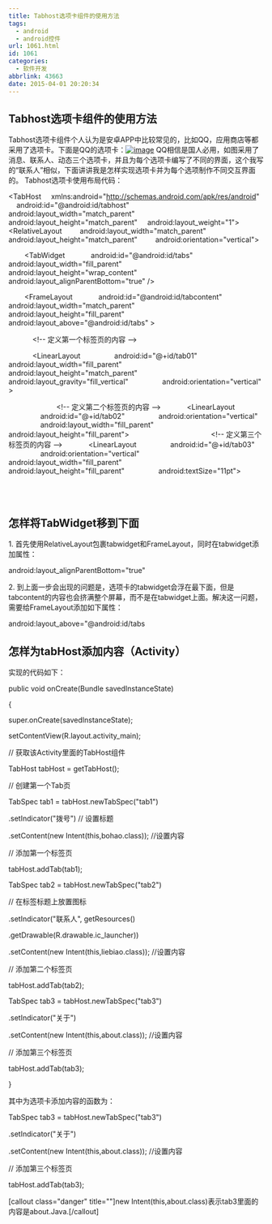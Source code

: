 ```yaml
---
title: Tabhost选项卡组件的使用方法
tags:
  - android
  - android控件
url: 1061.html
id: 1061
categories:
  - 软件开发
abbrlink: 43663
date: 2015-04-01 20:20:34
---
```


Tabhost选项卡组件的使用方法
-----------------

Tabhost选项卡组件个人认为是安卓APP中比较常见的，比如QQ，应用商店等都采用了选项卡。下面是QQ的选项卡：[![image](http://baiyuan.wang/wp-content/uploads/2015/04/image_thumb.png "image")](http://baiyuan.wang/wp-content/uploads/2015/04/image.png) QQ相信是国人必用，如图采用了消息、联系人、动态三个选项卡，并且为每个选项卡编写了不同的界面，这个我写的“联系人”相似，下面讲讲我是怎样实现选项卡并为每个选项制作不同交互界面的。 Tabhost选项卡使用布局代码：

<?xml version="1.0" encoding="utf-8"?>
<TabHost
    xmlns:android="http://schemas.android.com/apk/res/android"
    android:id="@android:id/tabhost"
    android:layout\_width="match\_parent"
    android:layout\_height="match\_parent"
    android:layout_weight="1">
    <RelativeLayout 
        android:layout\_width="match\_parent"
        android:layout\_height="match\_parent"
        android:orientation="vertical">

        <TabWidget
            android:id="@android:id/tabs"
            android:layout\_width="fill\_parent"
            android:layout\_height="wrap\_content"
            android:layout_alignParentBottom="true" />

        <FrameLayout
            android:id="@android:id/tabcontent"
            android:layout\_width="match\_parent"
            android:layout\_height="fill\_parent"
            android:layout_above="@android:id/tabs" >

            <!\-\- 定义第一个标签页的内容 -->

            <LinearLayout
                android:id="@+id/tab01"
                android:layout\_width="fill\_parent"
                android:layout\_height="match\_parent"
                android:layout\_gravity="fill\_vertical"
                android:orientation="vertical" >

            </LinearLayout>
            <!\-\- 定义第二个标签页的内容 -->
            <LinearLayout
                android:id="@+id/tab02"
                android:orientation="vertical"
                android:layout\_width="fill\_parent"
                android:layout\_height="fill\_parent">
                
            </LinearLayout>
            <!\-\- 定义第三个标签页的内容 -->
            <LinearLayout
                android:id="@+id/tab03"
                android:orientation="vertical"
                android:layout\_width="fill\_parent"
                android:layout\_height="fill\_parent"
                android:textSize="11pt">
                
            </LinearLayout>
        </FrameLayout>
    </RelativeLayout >
</TabHost>

 

怎样将TabWidget移到下面
----------------

1\. 首先使用RelativeLayout包裹tabwidget和FrameLayout，同时在tabwidget添加属性：

android:layout_alignParentBottom="true"

2\. 到上面一步会出现的问题是，选项卡的tabwidget会浮在最下面，但是tabcontent的内容也会挤满整个屏幕，而不是在tabwidget上面。解决这一问题，需要给FrameLayout添加如下属性：

android:layout_above="@android:id/tabs

怎样为tabHost添加内容（Activity）
------------------------

实现的代码如下：

public void onCreate(Bundle savedInstanceState)

{

super.onCreate(savedInstanceState);

setContentView(R.layout.activity_main);

// 获取该Activity里面的TabHost组件

TabHost tabHost = getTabHost();

// 创建第一个Tab页

TabSpec tab1 = tabHost.newTabSpec("tab1")

.setIndicator("拨号") // 设置标题

.setContent(new Intent(this,bohao.class)); //设置内容

// 添加第一个标签页

tabHost.addTab(tab1);

TabSpec tab2 = tabHost.newTabSpec("tab2")

// 在标签标题上放置图标

.setIndicator("联系人", getResources()

.getDrawable(R.drawable.ic_launcher))

.setContent(new Intent(this,liebiao.class)); //设置内容

// 添加第二个标签页

tabHost.addTab(tab2);

TabSpec tab3 = tabHost.newTabSpec("tab3")

.setIndicator("关于")

.setContent(new Intent(this,about.class)); //设置内容

// 添加第三个标签页

tabHost.addTab(tab3);

}

其中为选项卡添加内容的函数为：

TabSpec tab3 = tabHost.newTabSpec("tab3")

.setIndicator("关于")

.setContent(new Intent(this,about.class)); //设置内容

// 添加第三个标签页

tabHost.addTab(tab3);

\[callout class="danger" title=""\]new Intent(this,about.class)表示tab3里面的内容是about.Java.\[/callout\]